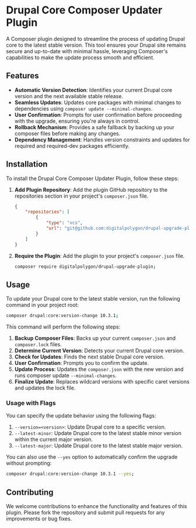 # Drupal Core Composer Updater Plugin

A Composer plugin designed to streamline the process of updating Drupal core to the latest stable version. This tool ensures your Drupal site remains secure and up-to-date with minimal hassle, leveraging Composer's capabilities to make the update process smooth and efficient.

## Features

- **Automatic Version Detection**: Identifies your current Drupal core version and the next available stable release.
- **Seamless Updates**: Updates core packages with minimal changes to dependencies using `composer update --minimal-changes`.
- **User Confirmation**: Prompts for user confirmation before proceeding with the upgrade, ensuring you're always in control.
- **Rollback Mechanism**: Provides a safe fallback by backing up your composer files before making any changes.
- **Dependency Management**: Handles version constraints and updates for required and required-dev packages efficiently.

## Installation

To install the Drupal Core Composer Updater Plugin, follow these steps:

1. **Add Plugin Repository**: Add the plugin GitHub repository to the repositories section in your project's `composer.json` file.

   ```json
   {
       "repositories": [
           {
               "type": "vcs",
               "url": "git@github.com:digitalpolygon/drupal-upgrade-plugin.git"
           }
       ]
   }
   ```

1. **Require the Plugin**: Add the plugin to your project's `composer.json` file.

   ```bash
   composer require digitalpolygon/drupal-upgrade-plugin;
   ```

## Usage

To update your Drupal core to the latest stable version, run the following command in your project root:

```bash
composer drupal:core:version-change 10.3.1;
```

This command will perform the following steps:

1. **Backup Composer Files**: Backs up your current `composer.json` and `composer.lock` files.
2. **Determine Current Version**: Detects your current Drupal core version.
3. **Check for Updates**: Finds the next stable Drupal core version.
4. **User Confirmation**: Prompts you to confirm the update.
5. **Update Process**: Updates the `composer.json` with the new version and runs composer update `--minimal-changes`.
6. **Finalize Update**: Replaces wildcard versions with specific caret versions and updates the lock file.

### Usage with Flags

You can specify the update behavior using the following flags:

1. `--version=<version>`: Update Drupal core to a specific version.
2. `--latest-minor`: Update Drupal core to the latest stable minor version within the current major version.
3. `--latest-major`: Update Drupal core to the latest stable major version.

You can also use the `--yes` option to automatically confirm the upgrade without prompting:

```bash
composer drupal:core:version-change 10.3.1 --yes;
```

## Contributing

We welcome contributions to enhance the functionality and features of this plugin. Please fork the repository and submit pull requests for any improvements or bug fixes.
